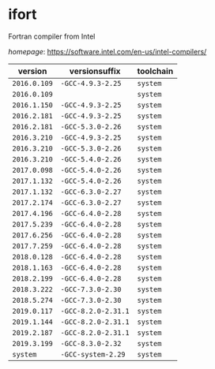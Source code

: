 # ifort

Fortran compiler from Intel

*homepage*: <https://software.intel.com/en-us/intel-compilers/>

version | versionsuffix | toolchain
--------|---------------|----------
``2016.0.109`` | ``-GCC-4.9.3-2.25`` | ``system``
``2016.0.109`` |  | ``system``
``2016.1.150`` | ``-GCC-4.9.3-2.25`` | ``system``
``2016.2.181`` | ``-GCC-4.9.3-2.25`` | ``system``
``2016.2.181`` | ``-GCC-5.3.0-2.26`` | ``system``
``2016.3.210`` | ``-GCC-4.9.3-2.25`` | ``system``
``2016.3.210`` | ``-GCC-5.3.0-2.26`` | ``system``
``2016.3.210`` | ``-GCC-5.4.0-2.26`` | ``system``
``2017.0.098`` | ``-GCC-5.4.0-2.26`` | ``system``
``2017.1.132`` | ``-GCC-5.4.0-2.26`` | ``system``
``2017.1.132`` | ``-GCC-6.3.0-2.27`` | ``system``
``2017.2.174`` | ``-GCC-6.3.0-2.27`` | ``system``
``2017.4.196`` | ``-GCC-6.4.0-2.28`` | ``system``
``2017.5.239`` | ``-GCC-6.4.0-2.28`` | ``system``
``2017.6.256`` | ``-GCC-6.4.0-2.28`` | ``system``
``2017.7.259`` | ``-GCC-6.4.0-2.28`` | ``system``
``2018.0.128`` | ``-GCC-6.4.0-2.28`` | ``system``
``2018.1.163`` | ``-GCC-6.4.0-2.28`` | ``system``
``2018.2.199`` | ``-GCC-6.4.0-2.28`` | ``system``
``2018.3.222`` | ``-GCC-7.3.0-2.30`` | ``system``
``2018.5.274`` | ``-GCC-7.3.0-2.30`` | ``system``
``2019.0.117`` | ``-GCC-8.2.0-2.31.1`` | ``system``
``2019.1.144`` | ``-GCC-8.2.0-2.31.1`` | ``system``
``2019.2.187`` | ``-GCC-8.2.0-2.31.1`` | ``system``
``2019.3.199`` | ``-GCC-8.3.0-2.32`` | ``system``
``system`` | ``-GCC-system-2.29`` | ``system``
